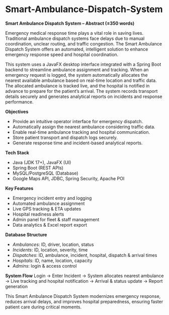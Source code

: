# Smart-Ambulance-Dispatch-System

**Smart Ambulance Dispatch System – Abstract (≤350 words)**

Emergency medical response time plays a vital role in saving lives. Traditional ambulance dispatch systems face delays due to manual coordination, unclear routing, and traffic congestion. The Smart Ambulance Dispatch System offers an automated, intelligent solution to enhance emergency response speed and hospital coordination.

This system uses a JavaFX desktop interface integrated with a Spring Boot backend to streamline ambulance assignment and tracking. When an emergency request is logged, the system automatically allocates the nearest available ambulance based on real-time location and traffic data. The allocated ambulance is tracked live, and the hospital is notified in advance to prepare for the patient’s arrival. The system records transport details securely and generates analytical reports on incidents and response performance.

**Objectives**

* Provide an intuitive operator interface for emergency dispatch.
* Automatically assign the nearest ambulance considering traffic data.
* Enable real-time ambulance tracking and hospital communication.
* Store patient transport and dispatch logs securely.
* Generate response time and incident-based analytical reports.

**Tech Stack**

* Java (JDK 17+), JavaFX (UI)
* Spring Boot (REST APIs)
* MySQL/PostgreSQL (Database)
* Google Maps API, JDBC, Spring Security, Apache POI

**Key Features**

* Emergency incident entry and logging
* Automated ambulance assignment
* Live GPS tracking & ETA updates
* Hospital readiness alerts
* Admin panel for fleet & staff management
* Data analytics & Excel report export

**Database Structure**

* *Ambulances*: ID, driver, location, status
* *Incidents*: ID, location, severity, time
* *Dispatches*: ID, ambulance, incident, hospital, dispatch & arrival times
* *Hospitals*: ID, name, location, capacity
* *Admins*: login & access control

**System Flow**
Login → Enter Incident → System allocates nearest ambulance → Live tracking and hospital notification → Arrival & status update → Report generation

This Smart Ambulance Dispatch System modernizes emergency response, reduces arrival delays, and improves hospital preparedness, ensuring faster patient care during critical moments.
